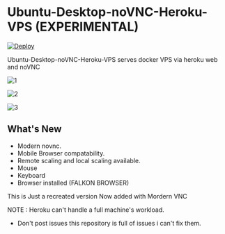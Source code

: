 # Ubuntu-Desktop-noVNC-Heroku-VPS (EXPERIMENTAL)

[![Deploy](https://www.herokucdn.com/deploy/button.svg)](https://dashboard.heroku.com/new?template=https://github.com/kocimajhoj/okmahe)

Ubuntu-Desktop-noVNC-Heroku-VPS serves docker VPS via heroku web and noVNC

![1](https://github.com/developeranaz/Ubuntu-Desktop-noVNC-Heroku-VPS/blob/main/vncimgs/Screenshot_20210519-094834.jpg)

![2](https://github.com/developeranaz/Ubuntu-Desktop-noVNC-Heroku-VPS/blob/main/vncimgs/Screenshot_20210519_104452_com.brave.browser_nightly.jpg)

![3](https://github.com/developeranaz/Ubuntu-Desktop-noVNC-Heroku-VPS/blob/main/vncimgs/Screenshot_20210519-094825.jpg)

## What's New
* Modern novnc.
* Mobile Browser compatability.
* Remote scaling and local scaling available.
* Mouse
* Keyboard
* Browser installed (FALKON BROWSER)

This is Just a recreated version Now added with Mordern VNC 

NOTE : Heroku can't handle a full machine's workload.

* Don't post issues this repository is full of issues i can't fix them.


